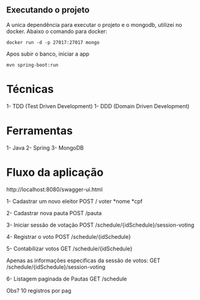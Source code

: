 ## Executando o projeto
A unica dependência para executar o projeto e o mongodb, utilizei no docker. Abaixo o comando para docker:
```
docker run -d -p 27017:27017 mongo
```
Apos subir o banco, iniciar a app
```
mvn spring-boot:run
```
# Técnicas
1- TDD (Test Driven Development)
1- DDD (Domain Driven Development)

# Ferramentas
1- Java
2- Spring
3- MongoDB

# Fluxo da aplicação
http://localhost:8080/swagger-ui.html

1- Cadastrar um novo eleitor
POST / voter
*nome *cpf

2- Cadastrar nova pauta
POST /pauta

3- Iniciar sessão de votação
POST /schedule/{idSchedule}/session-voting

4- Registrar o voto
POST /schedule/{idSchedule}

5- Contabilizar votos
GET /schedule/{idSchedule}

Apenas as informações especificas da sessão de votos:
GET /schedule/{idSchedule}/session-voting

6- Listagem paginada de Pautas
GET /schedule

Obs? 10 registros por pag
